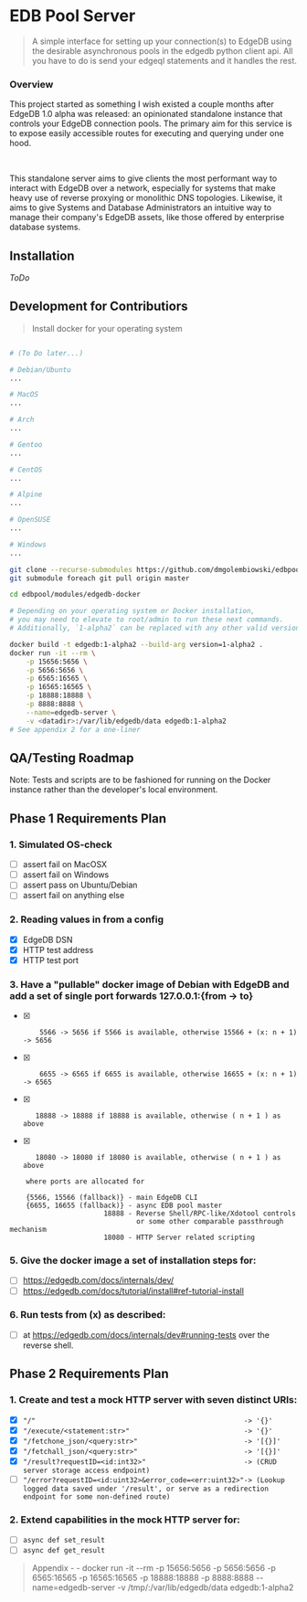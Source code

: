 # EDB Pool Server

> A simple interface for setting up your connection(s) to EdgeDB using the desirable asynchronous pools in the edgedb python client api. All you have to do is send your edgeql statements and it handles the rest. 

### Overview

This project started as something I wish existed a couple months after EdgeDB 1.0 alpha was released: an opinionated standalone instance that controls your EdgeDB connection pools. The primary aim for this service is to expose easily accessible routes for executing and querying under one hood. 

<br />

This standalone server aims to give clients the most performant way to interact with EdgeDB over a network, especially for systems that make heavy use of
reverse proxying or monolithic DNS topologies. Likewise, it aims to give Systems and Database Administrators an intuitive way to manage their company's EdgeDB assets, like those offered by enterprise database systems. 

## Installation
*ToDo*

## Development for Contributiors

> Install docker for your operating system

```bash

# (To Do later...)

# Debian/Ubuntu
...

# MacOS
...

# Arch
...

# Gentoo
...

# CentOS
...

# Alpine
...

# OpenSUSE
...

# Windows
...

```

```bash
git clone --recurse-submodules https://github.com/dmgolembiowski/edbpool.git
git submodule foreach git pull origin master
```

```bash
cd edbpool/modules/edgedb-docker
```

```bash
# Depending on your operating system or Docker installation,
# you may need to elevate to root/admin to run these next commands.
# Additionally, `1-alpha2` can be replaced with any other valid version.

docker build -t edgedb:1-alpha2 --build-arg version=1-alpha2 .
docker run -it --rm \
    -p 15656:5656 \
    -p 5656:5656 \
    -p 6565:16565 \
    -p 16565:16565 \
    -p 18888:18888 \
    -p 8888:8888 \
    --name=edgedb-server \
    -v <datadir>:/var/lib/edgedb/data edgedb:1-alpha2
# See appendix 2 for a one-liner
```

## QA/Testing Roadmap
Note: Tests and scripts are to be fashioned for running on the Docker instance rather than the developer's local environment.

## Phase 1 Requirements Plan

### 1. Simulated OS-check

- [ ] assert fail on MacOSX
- [ ] assert fail on Windows
- [ ] assert pass on Ubuntu/Debian
- [ ] assert fail on anything else

### 2. Reading values in from a config
- [X] EdgeDB DSN
- [X] HTTP test address
- [X] HTTP test port

### 3. Have a "pullable" docker image of Debian with EdgeDB and add a set of single port forwards 127.0.0.1:{from -> to} 
- [X]         5566 -> 5656 if 5566 is available, otherwise 15566 + (x: n + 1) -> 5656
- [X]         6655 -> 6565 if 6655 is available, otherwise 16655 + (x: n + 1) -> 6565
- [X]        18888 -> 18888 if 18888 is available, otherwise ( n + 1 ) as above
- [X]        18080 -> 18080 if 18080 is available, otherwise ( n + 1 ) as above
```
    where ports are allocated for

    {5566, 15566 (fallback)} - main EdgeDB CLI
    {6655, 16655 (fallback)} - async EDB pool master
                       18888 - Reverse Shell/RPC-like/Xdotool controls
                               or some other comparable passthrough mechanism
                       18080 - HTTP Server related scripting
```

### 5. Give the docker image a set of installation steps for:
- [ ] https://edgedb.com/docs/internals/dev/
- [ ] https://edgedb.com/docs/tutorial/install#ref-tutorial-install

### 6. Run tests from (x) as described:
- [ ] at https://edgedb.com/docs/internals/dev#running-tests over the reverse shell.

## Phase 2 Requirements Plan

### 1. Create and test a mock HTTP server with seven distinct URIs:
- [X] `"/"                                                   -> '{}'`
- [X] `"/execute/<statement:str>"                            -> '{}'`
- [X] `"/fetchone_json/<query:str>"                          -> '[{}]'`
- [X] `"/fetchall_json/<query:str>"                          -> '[{}]'`
- [X] `"/result?requestID=<id:int32>"                        -> (CRUD server storage access endpoint)`
- [ ] `"/error?requestID=<id:uint32>&error_code=<err:uint32>"-> (Lookup logged data saved under '/result', or serve as a redirection endpoint for some non-defined route)`

### 2. Extend capabilities in the mock HTTP server for:
- [ ] `async def set_result`
- [ ] `async def get_result`

> Appendix
    - <insert command here>
    - docker run -it --rm -p 15656:5656 -p 5656:5656 -p 6565:16565 -p 16565:16565 -p 18888:18888 -p 8888:8888 --name=edgedb-server -v /tmp/:/var/lib/edgedb/data edgedb:1-alpha2
